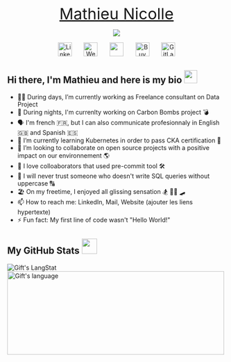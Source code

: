 <!-- Typing section -->
<span style='font-size: 36px; display: block; text-align: center; color: #000000;'><a href="https://github.com/mnicolleUTC">Mathieu Nicolle</a></span>

<p align="center">
  <a href="https://github.com/DenverCoder1/readme-typing-svg">
    <img src="https://readme-typing-svg.demolab.com/?lines=Data%20Analyst%20and%20Data%20Engineer;5%20years%20of%20coding%20experience;Specialized%20in%20Python%20and%20SQL;Always%20learning%20new%20things;AWS%20Cloud%20Architect%20Associate%20(SAA-C03);
    &font=Fira%20Code&center=true&width=660&height=45&color=000000&vCenter=true&pause=800&size=28" /></a>
</p>
<!-- Social icons section -->
<p align="center">
  <a href="https://linkedin.com/in/mnicolle/"><img width="32px" alt="LinkedIn" title="LinkedIn"
   src="https://cdn-icons-png.flaticon.com/512/174/174857.png"/></a>
  &#8287;&#8287;&#8287;&#8287;&#8287;
  <a href="http://mnicolle.fr"><img width="32px" alt="Website" title="Website" 
  src="https://cdn-icons-png.flaticon.com/512/5339/5339159.png"/></a>
  &#8287;&#8287;&#8287;&#8287;&#8287;
  <a href="mailto:mnicolle.pro@gmail.com" alt="Mail" title="Mail">
  <img width="32px" src="https://cdn-icons-png.flaticon.com/512/5968/5968534.png"/></a>
  &#8287;&#8287;&#8287;&#8287;&#8287;
  <a href="https://buymeacoffee.com/mnicolle"><img width="32px" alt="BuyMeACoffee" title="BuyMeACoffee" src="https://cdn.iconscout.com/icon/free/png-256/free-buymeacoffee-3629258-3030568.png"></a>
  &#8287;&#8287;&#8287;&#8287;&#8287;
  <a href="https://gitlab.com/mnicolleUTC"><img width="32px" alt="GitLab" title="GitLab" src="https://cdn.icon-icons.com/icons2/2415/PNG/512/gitlab_original_logo_icon_146503.png"/></a>
</p>
<!-- End of Typing section -->

<!-- Bio section -->
<h2 align="left">Hi there, I'm Mathieu and here is my bio <img src = "https://raw.githubusercontent.com/MartinHeinz/MartinHeinz/master/wave.gif" width = 30px></h2>

- 👨‍💻 During days, I’m currently working as Freelance consultant on Data Project <br>
- 🥷 During nights, I'm currenlty working on Carbon Bombs project 💣 
- 🗣 I'm french 🇫🇷, but I can also communicate profesionnaly in English 🇬🇧 and Spanish 🇪🇸
- 🌱 I’m currently learning Kubernetes in order to pass CKA certification 🏅
- 👯 I’m looking to collaborate on open source projects with a positive impact on our environnement 🌎
- 🥰 I love colloaborators that used pre-commit tool 🛠
- 🤬 I will never trust someone who doesn't write SQL queries without uppercase 🔠
- 🏖 On my freetime, I enjoyed all glissing sensation 🏂 🏄‍♂️ 🛹
- 📫 How to reach me: LinkedIn, Mail, Website (ajouter les liens hypertexte)
- ⚡ Fun fact: My first line of code wasn't "Hello World!"

<!-- GitHub Stat section -->

<h2 align="left">My GitHub Stats <img src = "https://i.pinimg.com/originals/65/c4/f4/65c4f452571be1261e9c623f7da488ac.gif" width = 35px></h2>
 <div>
   <img align="center" src="https://github-readme-streak-stats.herokuapp.com/?user=mnicolleUTC" alt="Gift's LangStat" />
  <img align="center" src="https://github-readme-stats.vercel.app/api/top-langs?username=mnicolleUTC&langs_count=10&show_icons=true&locale=en&layout=compact&theme=light" alt="Gift's language" height="192px"  width="500px"/>
</div>